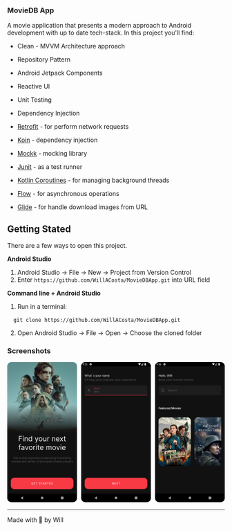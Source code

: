 ### MovieDB App

A movie application that presents a modern approach to Android development with up to date
tech-stack. In this project you'll find:

- Clean - MVVM Architecture approach
- Repository Pattern
- Android Jetpack Components
- Reactive UI
- Unit Testing
- Dependency Injection

- [Retrofit](https://square.github.io/retrofit/) - for perform network requests
- [Koin](https://insert-koin.io/) - dependency injection
- [Mockk](https://mockk.io/) - mocking library
- [Junit](https://junit.org/junit4/) - as a test runner
- [Kotlin Coroutines](https://developer.android.com/kotlin/coroutines) - for managing background
  threads
- [Flow](https://kotlinlang.org/docs/flow.html) - for asynchronous operations
- [Glide](https://bumptech.github.io/glide/) - for handle download images from URL

## Getting Stated

There are a few ways to open this project.

<strong>Android Studio</strong>

1. Android Studio -> File -> New -> Project from Version Control
2. Enter `https://github.com/WillACosta/MovieDBApp.git` into URL field

<strong>Command line + Android Studio</strong>

1. Run in a terminal:

```shell
  git clone https://github.com/WillACosta/MovieDBApp.git
```

2. Open Android Studio -> File -> Open -> Choose the cloned folder

### Screenshots

<div style="margin: 0 auto">
    <img src="./docs/screen_shot.png" />
</div>

---
Made with 🖤 by Will
